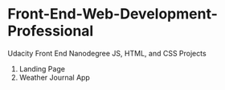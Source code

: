 # Front-End-Web-Development-Professional
Udacity Front End Nanodegree JS, HTML, and CSS Projects

1. Landing Page
2. Weather Journal App
